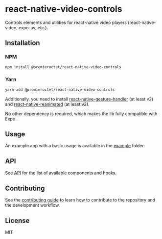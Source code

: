 # react-native-video-controls

Controls elements and utilities for react-native video players (react-native-video, expo-av, etc.).

## Installation

### NPM

```sh
npm install @premieroctet/react-native-video-controls
```

### Yarn

```sh
yarn add @premieroctet/react-native-video-controls
```

Additionally, you need to install [react-native-gesture-handler](https://docs.swmansion.com/react-native-gesture-handler/docs/installation) (at least v2) and [react-native-reanimated](https://docs.swmansion.com/react-native-reanimated/docs/fundamentals/installation) (at least v2).

No other dependency is required, which makes the lib fully compatible with Expo.

## Usage

An example app with a basic usage is available in the [example](example) folder.

## API

See [API](API.md) for the list of available components and hooks.

## Contributing

See the [contributing guide](CONTRIBUTING.md) to learn how to contribute to the repository and the development workflow.

## License

MIT
